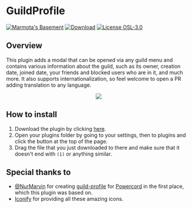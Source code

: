 # GuildProfile
[![Marmota's Basement](https://discordapp.com/api/guilds/514185816315265068/widget.png)](https://discord.gg/z6Yx9A8VDR)
[![Download](https://img.shields.io/badge/dynamic/json?color=%239564ff&logo=data:image/svg+xml;base64,PHN2ZyB4bWxucz0iaHR0cDovL3d3dy53My5vcmcvMjAwMC9zdmciIGhlaWdodD0iMjRweCIgdmlld0JveD0iMCAwIDI0IDI0IiB3aWR0aD0iMjRweCIgZmlsbD0iI0ZGRkZGRiI+PHBhdGggZD0iTTAgMGgyNHYyNEgweiIgZmlsbD0ibm9uZSIvPjxwYXRoIGQ9Ik0xOSA5aC00VjNIOXY2SDVsNyA3IDctN3pNNSAxOHYyaDE0di0ySDV6Ii8+PC9zdmc+&label=download&prefix=v&query=version&url=https://raw.githubusercontent.com/jaimeadf/BetterDiscordPlugins/release/src/GuildProfile/manifest.json)](https://betterdiscord.net/ghdl?url=https://github.com/jaimeadf/BetterDiscordPlugins/blob/release/dist/GuildProfile/GuildProfile.plugin.js)
[![License OSL-3.0](https://img.shields.io/static/v1?label=license&message=OSL-3.0&color=%23FE7D37)](/src/GuildProfile/LICENSE)

## Overview

This plugin adds a modal that can be opened via any guild menu and contains various information about the guild, such as its owner, creation date, joined date, your friends and blocked users who are in it, and much more. It also supports internationalization, so feel welcome to open a PR adding translation to any language.

<p align="center">
    <img  src="https://i.imgur.com/KUuVPFy.png" />
</p>

## How to install

1. Download the plugin by clicking [here](https://betterdiscord.net/ghdl?url=https://github.com/jaimeadf/BetterDiscordPlugins/blob/release/dist/GuildProfile/GuildProfile.plugin.js).
2. Open your plugins folder by going to your settings, then to plugins and click the button at the top of the page.
3. Drag the file that you just downloaded to there and make sure that it doesn't end with `(1)` or anything similar.

## Special thanks to

- [@NurMarvin](https://github.com/NurMarvin) for creating [guild-profile](https://github.com/NurMarvin/guild-profile) for [Powercord](https://github.com/powercord-org/powercord) in the first place, which this plugin was based on.
- [Iconify](https://iconify.design) for providing all these amazing icons.
